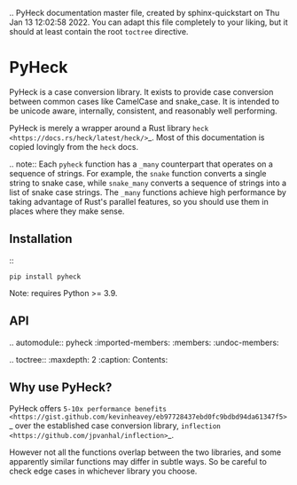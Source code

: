.. PyHeck documentation master file, created by
sphinx-quickstart on Thu Jan 13 12:02:58 2022.
You can adapt this file completely to your liking, but it should at least
contain the root `toctree` directive.

# PyHeck

PyHeck is a case conversion library.
It exists to provide case conversion between common cases like CamelCase and snake_case.
It is intended to be unicode aware, internally, consistent, and reasonably well performing.

PyHeck is merely a wrapper around a Rust library `heck <https://docs.rs/heck/latest/heck/>`\_.
Most of this documentation is copied lovingly from the `heck` docs.

.. note::
Each `pyheck` function has a `_many` counterpart that operates on a sequence of strings.
For example, the `snake` function converts a single string to snake case, while
`snake_many` converts a sequence of strings into a list of snake case strings.
The `_many` functions achieve high performance by taking advantage of Rust's parallel features,
so you should use them in places where they make sense.

## Installation

::

    pip install pyheck

Note: requires Python >= 3.9.

## API

.. automodule:: pyheck
:imported-members:
:members:
:undoc-members:

.. toctree::
:maxdepth: 2
:caption: Contents:

## Why use PyHeck?

PyHeck offers `5-10x performance benefits <https://gist.github.com/kevinheavey/eb97728437ebd0fc9bdbd94da61347f5>`_ over the established case conversion library, `inflection <https://github.com/jpvanhal/inflection>`_.

However not all the functions overlap between the two libraries,
and some apparently similar functions may differ in subtle ways. So be careful to check edge cases in whichever library you choose.

